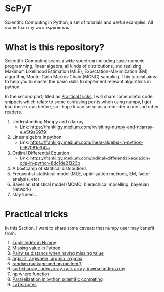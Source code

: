 # ScPyT
Scientific Computing in Python, a set of tutorials and useful examples. All come from my own experience.

# What is this repository?

Scientific Computing scans a wide spectrum including basic numeric programming, linear algebra, all kinds of distributions, and realizing Maximum Likelihood Estimation (MLE), Expectation-Maximization (EM) algorithm, Monte-Carlo Markov Chain (MCMC) sampling. This tutorial aims to help you to master the basic skills to implement relevant algorithms in python. 

In the second part, titled as [Practical tricks](#Practical_tricks), I will share some useful code snippets which relate to some confusing points when using numpy, I got into these traps before, so I hope it can serve as a reminder to me and other readers.


1. Understanding Numpy and ndarray
    * Link: https://frankligy.medium.com/revisiting-numpy-and-ndarray-e1e5f9a69791
2. Linear algebra in python
    * Link: https://frankligy.medium.com/linear-algebra-in-python-b967061e342a
3. Ordinal Differential Equation
    * Link: https://frankligy.medium.com/ordinal-differential-equation-ode-in-python-8dc1de21323b
4. A bootcamp of statitical distributions 
5. Frequentist statistical model (MLE, optimization methods, EM, factor analysis, etc)
6. Bayesian statistical model (MCMC, hierarchical modelling, bayesian Network)
7. stay tuned...


# Practical tricks

In this Section, I want to share some caveats that numpy user may benefit from:

1. [Tuple Index in Numpy](https://github.com/frankligy/ScPyT/blob/main/tricks/1_tuple_index.ipynb)
2. [Missing value in Python](https://github.com/frankligy/ScPyT/blob/main/tricks/2_nan.ipynb)
3. [Pairwise distance when having missing value](https://github.com/frankligy/ScPyT/blob/main/tricks/3_compute_dist_NA.ipynb)
4. [argsort, argwhere, argmin, argmax](https://github.com/frankligy/ScPyT/blob/main/tricks/4_arg_sort.ipynb)
5. [random package and np.random()](https://github.com/frankligy/ScPyT/blob/main/tricks/5_random.ipynb)
6. [sorted array, index array, rank array, inverse index array](https://github.com/frankligy/ScPyT/blob/main/tricks/6_sorting.ipynb)
7. [np where function](https://github.com/frankligy/ScPyT/blob/main/tricks/7_np_where.ipynb)
8. [Parallelization in python scientific computing](https://github.com/frankligy/ScPyT/blob/main/tricks/8_parallelization.ipynb)
9. [LaTex notes](https://github.com/frankligy/ScPyT/blob/main/tricks/9_LaTex.md)

